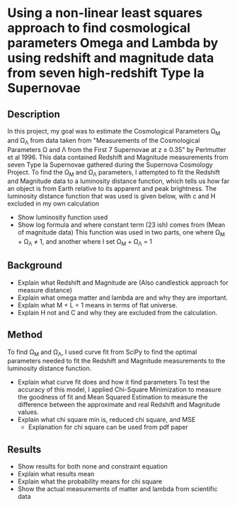 # Using a non-linear least squares approach to find cosmological parameters Omega and Lambda by using redshift and magnitude data from seven high-redshift Type Ia Supernovae 
## Description
In this project, my goal was to estimate the Cosmological Parameters Ω<sub>M</sub> and Ω<sub>Λ</sub> from data taken from "Measurements of the Cosmological Parameters Ω and Λ from the First 7 Supernovae at z ≥ 0.35" by Perlmutter et al 1996. This data contained Redshift and Magnitude measurements from seven Type Ia Supernovae gathered during the Supernova Cosmology Project. To find the Ω<sub>M</sub> and Ω<sub>Λ</sub> parameters, I attempted to fit the Redshift and Magnitude data to a luminosity distance function, which tells us how far an object is from Earth relative to its apparent and peak brightness. The luminosity distance function that was used is given below, with c and H excluded in my own calculation
- Show luminosity function used 
- Show log formula and where constant term (23 ish) comes from (Mean of magnitude data)
This function was used in two parts, one where Ω<sub>M</sub> + Ω<sub>Λ</sub> ≠ 1, and another where I set Ω<sub>M</sub> + Ω<sub>Λ</sub> = 1

## Background 
- Explain what Redshift and Magnitude are (Also candlestick approach for measure distance) 
- Explain what omega matter and lambda are and why they are important. 
- Explain what M + L = 1 means in terms of flat universe. 
- Explain H not and C and why they are excluded from the calculation. 

## Method 
To find Ω<sub>M</sub> and Ω<sub>Λ</sub>, I used curve fit from SciPy to find the optimal parameters needed to fit the Redshift and Magnitude measurements to the luminosity distance function. 
- Explain what curve fit does and how it find parameters
To test the accuracy of this model, I applied Chi-Square Minimization to measure the goodness of fit and Mean Squared Estimation to measure the difference between the approximate and real Redshift and Magnitude values.
- Explain what chi square min is, reduced chi square, and MSE 
    - Explanation for chi square can be used from pdf paper 
## Results 
- Show results for both none and constraint equation
- Explain what results mean
- Explain what the probability means for chi square
- Show the actual measurements of matter and lambda from scientific data
